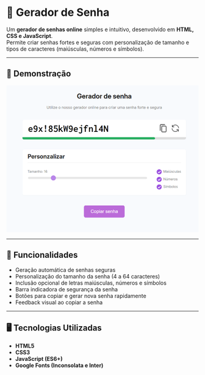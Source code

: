 # 🔐 Gerador de Senha

Um **gerador de senhas online** simples e intuitivo, desenvolvido em **HTML, CSS e JavaScript**.  
Permite criar senhas fortes e seguras com personalização de tamanho e tipos de caracteres (maiúsculas, números e símbolos).

---

## 🚀 Demonstração

![Preview do Projeto](./assets/preview.png)

---

## 🧩 Funcionalidades

- Geração automática de senhas seguras  
- Personalização do tamanho da senha (4 a 64 caracteres)  
- Inclusão opcional de letras maiúsculas, números e símbolos  
- Barra indicadora de segurança da senha  
- Botões para copiar e gerar nova senha rapidamente  
- Feedback visual ao copiar a senha  

---

## 🖥️ Tecnologias Utilizadas

- **HTML5**
- **CSS3**
- **JavaScript (ES6+)**
- **Google Fonts (Inconsolata e Inter)**


